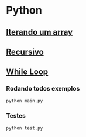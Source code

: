 # Python

## [Iterando um array](./iterate_array.py)

## [Recursivo](./recursive.py)

## [While Loop](./whileLoop.py)

### Rodando todos exemplos

```python
python main.py
```

### Testes

```python
python test.py
```
